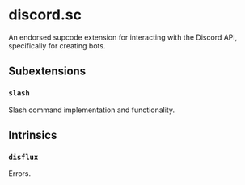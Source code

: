 # discord.sc

An endorsed supcode extension for interacting with the Discord API, specifically for creating bots.

## Subextensions

### `slash`

Slash command implementation and functionality.

## Intrinsics

### `disflux`

Errors.
